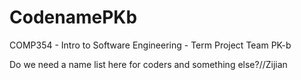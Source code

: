 # CodenamePKb
COMP354 - Intro to Software Engineering - Term Project Team PK-b

Do we need a name list here for coders and something else?//Zijian
